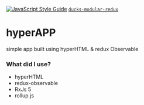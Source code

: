 [![JavaScript Style Guide](https://img.shields.io/badge/code_style-standard-brightgreen.svg)](https://standardjs.com)
[`ducks-modular-redux`](https://github.com/erikras/ducks-modular-redux)

# hyperAPP #

simple app built using hyperHTML & redux Observable

### What did I use? ###

* hyperHTML
* redux-observable
* RxJs 5
* rollup.js
